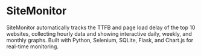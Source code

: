 # SiteMonitor
SiteMonitor automatically tracks the TTFB and page load delay of the top 10 websites, collecting hourly data and showing interactive daily, weekly, and monthly graphs. Built with Python, Selenium, SQLite, Flask, and Chart.js for real-time monitoring.
